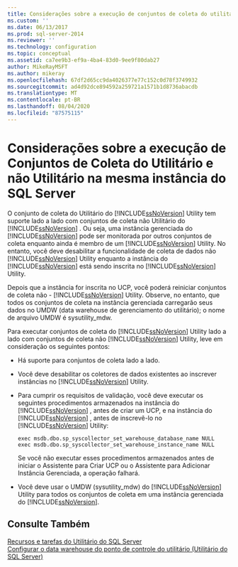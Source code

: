 ```yaml
---
title: Considerações sobre a execução de conjuntos de coleta do utilitário e não utilitários na mesma instância do SQL Server | Microsoft Docs
ms.custom: ''
ms.date: 06/13/2017
ms.prod: sql-server-2014
ms.reviewer: ''
ms.technology: configuration
ms.topic: conceptual
ms.assetid: ca7ee9b3-ef9a-4ba4-83d0-9ee9f80dab27
author: MikeRayMSFT
ms.author: mikeray
ms.openlocfilehash: 67df2d65cc9da4026377e77c152c0d78f3749932
ms.sourcegitcommit: ad4d92dce894592a259721a1571b1d8736abacdb
ms.translationtype: MT
ms.contentlocale: pt-BR
ms.lasthandoff: 08/04/2020
ms.locfileid: "87575115"
---
```

# <a name="considerations-for-running-utility-and-non-utility-collection-sets-on-the-same-instance-of-sql-server"></a>Considerações sobre a execução de Conjuntos de Coleta do Utilitário e não Utilitário na mesma instância do SQL Server
  O conjunto de coleta do Utilitário do [!INCLUDE[ssNoVersion](../../includes/ssnoversion-md.md)] Utility tem suporte lado a lado com conjuntos de coleta não Utilitário do [!INCLUDE[ssNoVersion](../../includes/ssnoversion-md.md)] . Ou seja, uma instância gerenciada do [!INCLUDE[ssNoVersion](../../includes/ssnoversion-md.md)] pode ser monitorada por outros conjuntos de coleta enquanto ainda é membro de um [!INCLUDE[ssNoVersion](../../includes/ssnoversion-md.md)] Utility. No entanto, você deve desabilitar a funcionalidade de coleta de dados não [!INCLUDE[ssNoVersion](../../includes/ssnoversion-md.md)] Utility enquanto a instância do [!INCLUDE[ssNoVersion](../../includes/ssnoversion-md.md)] está sendo inscrita no [!INCLUDE[ssNoVersion](../../includes/ssnoversion-md.md)] Utility.  
  
 Depois que a instância for inscrita no UCP, você poderá reiniciar conjuntos de coleta não - [!INCLUDE[ssNoVersion](../../includes/ssnoversion-md.md)] Utility. Observe, no entanto, que todos os conjuntos de coleta na instância gerenciada carregarão seus dados no UMDW (data warehouse de gerenciamento do utilitário); o nome de arquivo UMDW é sysutility_mdw.  
  
 Para executar conjuntos de coleta do [!INCLUDE[ssNoVersion](../../includes/ssnoversion-md.md)] Utility lado a lado com conjuntos de coleta não [!INCLUDE[ssNoVersion](../../includes/ssnoversion-md.md)] Utility, leve em consideração os seguintes pontos:  
  
-   Há suporte para conjuntos de coleta lado a lado.  
  
-   Você deve desabilitar os coletores de dados existentes ao inscrever instâncias no [!INCLUDE[ssNoVersion](../../includes/ssnoversion-md.md)] Utility.  
  
-   Para cumprir os requisitos de validação, você deve executar os seguintes procedimentos armazenados na instância do [!INCLUDE[ssNoVersion](../../includes/ssnoversion-md.md)] , antes de criar um UCP, e na instância do [!INCLUDE[ssNoVersion](../../includes/ssnoversion-md.md)] , antes de inscrevê-lo no [!INCLUDE[ssNoVersion](../../includes/ssnoversion-md.md)] Utility:  
  
    ```  
    exec msdb.dbo.sp_syscollector_set_warehouse_database_name NULL  
    exec msdb.dbo.sp_syscollector_set_warehouse_instance_name NULL  
    ```  
  
     Se você não executar esses procedimentos armazenados antes de iniciar o Assistente para Criar UCP ou o Assistente para Adicionar Instância Gerenciada, a operação falhará.  
  
-   Você deve usar o UMDW (sysutility_mdw) do [!INCLUDE[ssNoVersion](../../includes/ssnoversion-md.md)] Utility para todos os conjuntos de coleta em uma instância gerenciada do [!INCLUDE[ssNoVersion](../../includes/ssnoversion-md.md)].  
  
## <a name="see-also"></a>Consulte Também  
 [Recursos e tarefas do Utilitário do SQL Server](sql-server-utility-features-and-tasks.md)   
 [Configurar o data warehouse do ponto de controle do utilitário &#40;Utilitário do SQL Server&#41;](configure-your-utility-control-point-data-warehouse-sql-server-utility.md)  
  
  
